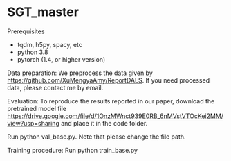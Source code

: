 # SGT_master
Prerequisites 
 - tqdm, h5py, spacy, etc
 - python 3.8
 - pytorch (1.4, or higher version)
 
Data preparation:
We preprocess the data given by https://github.com/XuMengyaAmy/ReportDALS. If you need processed data, please contact me by email.

Evaluation:
To reproduce the results reported in our paper, download the pretrained model file https://drive.google.com/file/d/1OnzMWnct939E0RB_6nMVstVTOcKei2MM/view?usp=sharing and place it in the code folder.

Run python val_base.py. Note that please change the file path.

Training procedure:
Run python train_base.py

